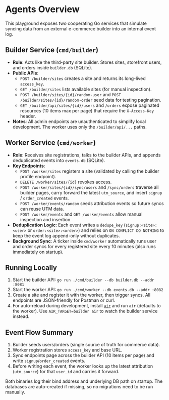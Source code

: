 # Agents Overview

This playground exposes two cooperating Go services that simulate syncing data from an external e-commerce builder into an internal event log.

## Builder Service (`cmd/builder`)
- **Role**: Acts like the third-party site builder. Stores sites, storefront users, and orders inside `builder.db` (SQLite).
- **Public APIs**:
  - `POST /builder/sites` creates a site and returns its long-lived `access_key`.
  - `GET /builder/sites` lists available sites (for manual inspection).
  - `POST /builder/sites/{id}/random-user` and `POST /builder/sites/{id}/random-order` seed data for testing pagination.
  - `GET /builder/api/sites/{id}/users` and `/orders` expose paginated resources (10 items max per page) that require the `X-Access-Key` header.
- **Notes**: All admin endpoints are unauthenticated to simplify local development. The worker uses only the `/builder/api/...` paths.

## Worker Service (`cmd/worker`)
- **Role**: Receives site registrations, talks to the builder APIs, and appends deduplicated events into `events.db` (SQLite).
- **Key Endpoints**:
  - `POST /worker/sites` registers a site (validated by calling the builder profile endpoint).
  - `DELETE /worker/sites/{id}` revokes access.
  - `POST /worker/sites/{id}/sync/users` and `/sync/orders` traverse all builder pages, carry forward the latest `utm_source`, and insert `signup` / `order_created` events.
  - `POST /worker/events/random` seeds attribution events so future syncs can reuse UTM data.
  - `POST /worker/events` and `GET /worker/events` allow manual inspection and insertion.
- **Deduplication Logic**: Each event writes a `dedupe_key` (`signup:<site>:<user>` or `order:<site>:<order>`) and relies on `ON CONFLICT DO NOTHING` to keep the event log append-only without duplicates.
- **Background Sync**: A ticker inside `cmd/worker` automatically runs user and order syncs for every registered site every 10 minutes (also runs immediately on startup).

## Running Locally
1. Start the builder API: `go run ./cmd/builder --db builder.db --addr :8081`
2. Start the worker API: `go run ./cmd/worker --db events.db --addr :8082`
3. Create a site and register it with the worker, then trigger syncs. All endpoints are JSON-friendly for Postman or curl.
4. For auto-reload during development, install [`air`](https://github.com/cosmtrek/air) and run `air` (defaults to the worker). Use `AIR_TARGET=builder air` to watch the builder service instead.

## Event Flow Summary
1. Builder seeds users/orders (single source of truth for commerce data).
2. Worker registration stores `access_key` and base URL.
3. Sync endpoints page across the builder API (10 items per page) and write `signup`/`order_created` events.
4. Before writing each event, the worker looks up the latest attribution (`utm_source`) for that `user_id` and carries it forward.

Both binaries log their bind address and underlying DB path on startup. The databases are auto-created if missing, so no migrations need to be run manually.
